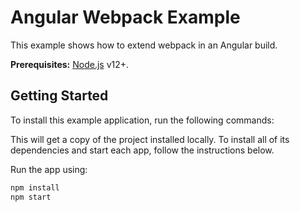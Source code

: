 # Angular Webpack Example
 
This example shows how to extend webpack in an Angular build.

**Prerequisites:** [Node.js](https://nodejs.org/) v12+. 

## Getting Started

To install this example application, run the following commands:

This will get a copy of the project installed locally. To install all of its dependencies and start each app, follow the instructions below.

Run the app using:
 
```bash
npm install
npm start
```